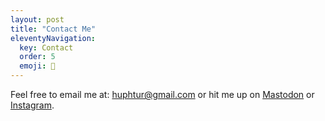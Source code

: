 ```yaml
---
layout: post
title: "Contact Me"
eleventyNavigation:
  key: Contact
  order: 5
  emoji: 📇
---
```

Feel free to email me at: [huphtur@gmail.com](mailto:huphtur@gmail.com) or hit me up on [Mastodon](https://mastodon.social/@huphtur) or [Instagram](https://www.instagram.com/huphtur/).